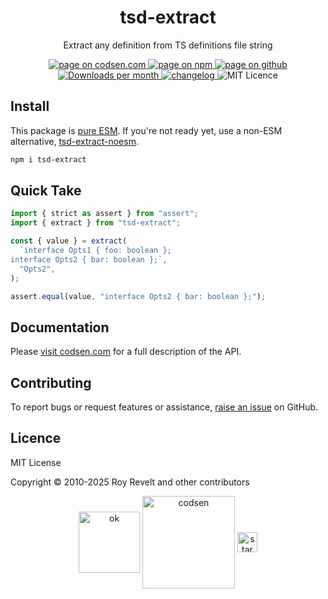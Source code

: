 <h1 align="center">tsd-extract</h1>

<p align="center">Extract any definition from TS definitions file string</p>

<p align="center">
  <a href="https://codsen.com/os/tsd-extract" rel="nofollow noreferrer noopener">
    <img src="https://img.shields.io/badge/-codsen-blue?style=flat-square" alt="page on codsen.com">
  </a>
  <a href="https://www.npmjs.com/package/tsd-extract" rel="nofollow noreferrer noopener">
    <img src="https://img.shields.io/badge/-npm-blue?style=flat-square" alt="page on npm">
  </a>
  <a href="https://github.com/codsen/codsen/tree/main/packages/tsd-extract" rel="nofollow noreferrer noopener">
    <img src="https://img.shields.io/badge/-github-blue?style=flat-square" alt="page on github">
  </a>
  <a href="https://npmcharts.com/compare/tsd-extract?interval=30" rel="nofollow noreferrer noopener" target="_blank">
    <img src="https://img.shields.io/npm/dm/tsd-extract.svg?style=flat-square" alt="Downloads per month">
  </a>
  <a href="https://codsen.com/os/tsd-extract/changelog" rel="nofollow noreferrer noopener">
    <img src="https://img.shields.io/badge/changelog-here-brightgreen?style=flat-square" alt="changelog">
  </a>
  <img src="https://img.shields.io/badge/licence-MIT-brightgreen.svg?style=flat-square" alt="MIT Licence">
</p>

## Install

This package is [pure ESM](https://gist.github.com/sindresorhus/a39789f98801d908bbc7ff3ecc99d99c). If you're not ready yet, use a non-ESM alternative, [tsd-extract-noesm](https://www.npmjs.com/package/tsd-extract-noesm).

```bash
npm i tsd-extract
```

## Quick Take

```js
import { strict as assert } from "assert";
import { extract } from "tsd-extract";

const { value } = extract(
  `interface Opts1 { foo: boolean };
interface Opts2 { bar: boolean };`,
  "Opts2",
);

assert.equal(value, "interface Opts2 { bar: boolean };");
```

## Documentation

Please [visit codsen.com](https://codsen.com/os/tsd-extract/) for a full description of the API.

## Contributing

To report bugs or request features or assistance, [raise an issue](https://github.com/codsen/codsen/issues/new/choose) on GitHub.

## Licence

MIT License

Copyright © 2010-2025 Roy Revelt and other contributors

<p align="center"><img src="https://codsen.com/images/png-codsen-ok.png" width="98" alt="ok" align="center"> <img src="https://codsen.com/images/png-codsen-1.png" width="148" alt="codsen" align="center"> <img src="https://codsen.com/images/png-codsen-star-small.png" width="32" alt="star" align="center"></p>
